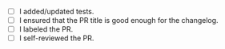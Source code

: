 - [ ] I added/updated tests.
- [ ] I ensured that the PR title is good enough for the changelog.
- [ ] I labeled the PR.
- [ ] I self-reviewed the PR.

<!-- # Description -->
